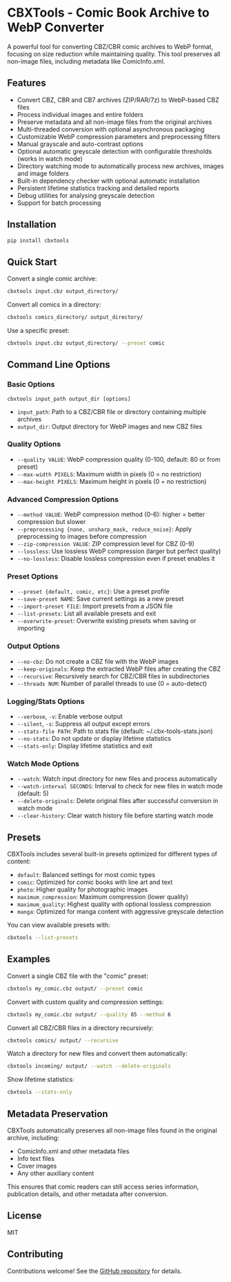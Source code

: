 # CBXTools - Comic Book Archive to WebP Converter

A powerful tool for converting CBZ/CBR comic archives to WebP format, focusing on size reduction while maintaining quality. This tool preserves all non-image files, including metadata like ComicInfo.xml.

## Features

- Convert CBZ, CBR and CB7 archives (ZIP/RAR/7z) to WebP-based CBZ files
- Process individual images and entire folders
- Preserve metadata and all non-image files from the original archives
- Multi-threaded conversion with optional asynchronous packaging
- Customizable WebP compression parameters and preprocessing filters
- Manual grayscale and auto-contrast options
- Optional automatic greyscale detection with configurable thresholds (works in watch mode)
- Directory watching mode to automatically process new archives, images and image folders
- Built-in dependency checker with optional automatic installation
- Persistent lifetime statistics tracking and detailed reports
- Debug utilities for analysing greyscale detection
- Support for batch processing

## Installation

```bash
pip install cbxtools
```

## Quick Start

Convert a single comic archive:

```bash
cbxtools input.cbz output_directory/
```

Convert all comics in a directory:

```bash
cbxtools comics_directory/ output_directory/
```

Use a specific preset:

```bash
cbxtools input.cbz output_directory/ --preset comic
```

## Command Line Options

### Basic Options

```
cbxtools input_path output_dir [options]
```

- `input_path`: Path to a CBZ/CBR file or directory containing multiple archives
- `output_dir`: Output directory for WebP images and new CBZ files

### Quality Options

- `--quality VALUE`: WebP compression quality (0-100, default: 80 or from preset)
- `--max-width PIXELS`: Maximum width in pixels (0 = no restriction)
- `--max-height PIXELS`: Maximum height in pixels (0 = no restriction)

### Advanced Compression Options

- `--method VALUE`: WebP compression method (0-6): higher = better compression but slower
- `--preprocessing {none, unsharp_mask, reduce_noise}`: Apply preprocessing to images before compression
- `--zip-compression VALUE`: ZIP compression level for CBZ (0-9)
- `--lossless`: Use lossless WebP compression (larger but perfect quality)
- `--no-lossless`: Disable lossless compression even if preset enables it

### Preset Options

- `--preset {default, comic, etc}`: Use a preset profile
- `--save-preset NAME`: Save current settings as a new preset
- `--import-preset FILE`: Import presets from a JSON file
- `--list-presets`: List all available presets and exit
- `--overwrite-preset`: Overwrite existing presets when saving or importing

### Output Options

- `--no-cbz`: Do not create a CBZ file with the WebP images
- `--keep-originals`: Keep the extracted WebP files after creating the CBZ
- `--recursive`: Recursively search for CBZ/CBR files in subdirectories
- `--threads NUM`: Number of parallel threads to use (0 = auto-detect)

### Logging/Stats Options

- `--verbose`, `-v`: Enable verbose output
- `--silent`, `-s`: Suppress all output except errors
- `--stats-file PATH`: Path to stats file (default: ~/.cbx-tools-stats.json)
- `--no-stats`: Do not update or display lifetime statistics
- `--stats-only`: Display lifetime statistics and exit

### Watch Mode Options

- `--watch`: Watch input directory for new files and process automatically
- `--watch-interval SECONDS`: Interval to check for new files in watch mode (default: 5)
- `--delete-originals`: Delete original files after successful conversion in watch mode
- `--clear-history`: Clear watch history file before starting watch mode

## Presets

CBXTools includes several built-in presets optimized for different types of content:

- `default`: Balanced settings for most comic types
- `comic`: Optimized for comic books with line art and text
- `photo`: Higher quality for photographic images
- `maximum_compression`: Maximum compression (lower quality)
- `maximum_quality`: Highest quality with optional lossless compression
- `manga`: Optimized for manga content with aggressive greyscale detection

You can view available presets with:

```bash
cbxtools --list-presets
```

## Examples

Convert a single CBZ file with the "comic" preset:

```bash
cbxtools my_comic.cbz output/ --preset comic
```

Convert with custom quality and compression settings:

```bash
cbxtools my_comic.cbz output/ --quality 85 --method 6
```

Convert all CBZ/CBR files in a directory recursively:

```bash
cbxtools comics/ output/ --recursive
```

Watch a directory for new files and convert them automatically:

```bash
cbxtools incoming/ output/ --watch --delete-originals
```

Show lifetime statistics:

```bash
cbxtools --stats-only
```

## Metadata Preservation

CBXTools automatically preserves all non-image files found in the original archive, including:

- ComicInfo.xml and other metadata files
- Info text files
- Cover images
- Any other auxiliary content

This ensures that comic readers can still access series information, publication details, and other metadata after conversion.

## License

MIT

## Contributing

Contributions welcome! See the [GitHub repository](https://github.com/username/cbxtools) for details.